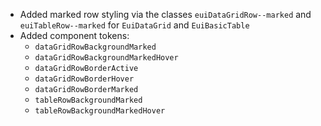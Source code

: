 - Added marked row styling via the classes `euiDataGridRow--marked` and `euiTableRow--marked` for `EuiDataGrid` and `EuiBasicTable` 
- Added component tokens:
  - `dataGridRowBackgroundMarked`
  - `dataGridRowBackgroundMarkedHover`
  - `dataGridRowBorderActive`
  - `dataGridRowBorderHover`
  - `dataGridRowBorderMarked`
  - `tableRowBackgroundMarked`
  - `tableRowBackgroundMarkedHover`

